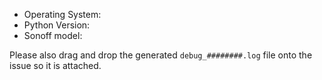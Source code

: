 - Operating System: 
- Python Version: 
- Sonoff model: 

Please also drag and drop the generated `debug_########.log` file onto the issue so it is attached.

